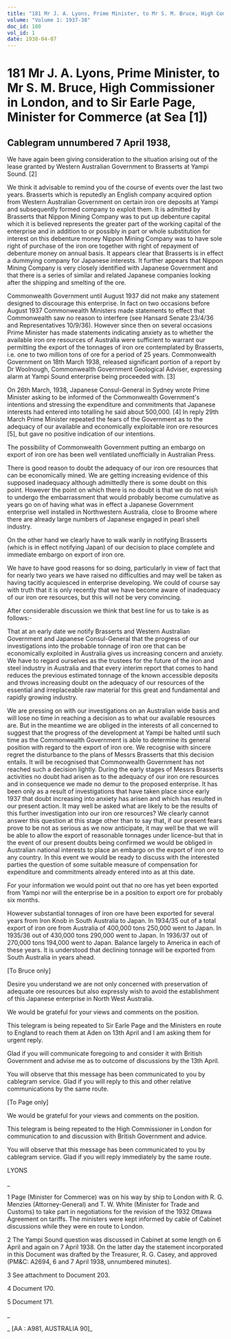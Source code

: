 ```yaml
---
title: "181 Mr J. A. Lyons, Prime Minister, to Mr S. M. Bruce, High Commissioner in London, and to Sir Earle Page, Minister for Commerce (at Sea [1])"
volume: "Volume 1: 1937-38"
doc_id: 180
vol_id: 1
date: 1938-04-07
---
```


# 181 Mr J. A. Lyons, Prime Minister, to Mr S. M. Bruce, High Commissioner in London, and to Sir Earle Page, Minister for Commerce (at Sea [1])

## Cablegram unnumbered 7 April 1938,

We have again been giving consideration to the situation arising out of the lease granted by Western Australian Government to Brasserts at Yampi Sound. [2]

We think it advisable to remind you of the course of events over the last two years. Brasserts which is reputedly an English company acquired option from Western Australian Government on certain iron ore deposits at Yampi and subsequently formed company to exploit them. It is admitted by Brasserts that Nippon Mining Company was to put up debenture capital which it is believed represents the greater part of the working capital of the enterprise and in addition to or possibly in part or whole substitution for interest on this debenture money Nippon Mining Company was to have sole right of purchase of the iron ore together with right of repayment of debenture money on annual basis. It appears clear that Brasserts is in effect a dummying company for Japanese interests. It further appears that Nippon Mining Company is very closely identified with Japanese Government and that there is a series of similar and related Japanese companies looking after the shipping and smelting of the ore.

Commonwealth Government until August 1937 did not make any statement designed to discourage this enterprise. In fact on two occasions before August 1937 Commonwealth Ministers made statements to effect that Commonwealth saw no reason to interfere (see Hansard Senate 23/4/36 and Representatives 10/9/36). However since then on several occasions Prime Minister has made statements indicating anxiety as to whether the available iron ore resources of Australia were sufficient to warrant our permitting the export of the tonnages of iron ore contemplated by Brasserts, i.e. one to two million tons of ore for a period of 25 years. Commonwealth Government on 18th March 1938, released significant portion of a report by Dr Woolnough, Commonwealth Government Geological Adviser, expressing alarm at Yampi Sound enterprise being proceeded with. [3]

On 26th March, 1938, Japanese Consul-General in Sydney wrote Prime Minister asking to be informed of the Commonwealth Government's intentions and stressing the expenditure and commitments that Japanese interests had entered into totalling he said about 500,000. [4] In reply 29th March Prime Minister repeated the fears of the Government as to the adequacy of our available and economically exploitable iron ore resources [5], but gave no positive indication of our intentions.

The possibility of Commonwealth Government putting an embargo on export of iron ore has been well ventilated unofficially in Australian Press.

There is good reason to doubt the adequacy of our iron ore resources that can be economically mined. We are getting increasing evidence of this supposed inadequacy although admittedly there is some doubt on this point. However the point on which there is no doubt is that we do not wish to undergo the embarrassment that would probably become cumulative as years go on of having what was in effect a Japanese Government enterprise well installed in Northwestern Australia, close to Broome where there are already large numbers of Japanese engaged in pearl shell industry.

On the other hand we clearly have to walk warily in notifying Brasserts (which is in effect notifying Japan) of our decision to place complete and immediate embargo on export of iron ore.

We have to have good reasons for so doing, particularly in view of fact that for nearly two years we have raised no difficulties and may well be taken as having tacitly acquiesced in enterprise developing. We could of course say with truth that it is only recently that we have become aware of inadequacy of our iron ore resources, but this will not be very convincing.

After considerable discussion we think that best line for us to take is as follows:-

That at an early date we notify Brasserts and Western Australian Government and Japanese Consul-General that the progress of our investigations into the probable tonnage of iron ore that can be economically exploited in Australia gives us increasing concern and anxiety. We have to regard ourselves as the trustees for the future of the iron and steel industry in Australia and that every interim report that comes to hand reduces the previous estimated tonnage of the known accessible deposits and throws increasing doubt on the adequacy of our resources of the essential and irreplaceable raw material for this great and fundamental and rapidly growing industry.

We are pressing on with our investigations on an Australian wide basis and will lose no time in reaching a decision as to what our available resources are. But in the meantime we are obliged in the interests of all concerned to suggest that the progress of the development at Yampi be halted until such time as the Commonwealth Government is able to determine its general position with regard to the export of iron ore. We recognise with sincere regret the disturbance to the plans of Messrs Brasserts that this decision entails. It will be recognised that Commonwealth Government has not reached such a decision lightly. During the early stages of Messrs Brasserts activities no doubt had arisen as to the adequacy of our iron ore resources and in consequence we made no demur to the proposed enterprise. It has been only as a result of investigations that have taken place since early 1937 that doubt increasing into anxiety has arisen and which has resulted in our present action. It may well be asked what are likely to be the results of this further investigation into our iron ore resources? We clearly cannot answer this question at this stage other than to say that, if our present fears prove to be not as serious as we now anticipate, it may well be that we will be able to allow the export of reasonable tonnages under licence-but that in the event of our present doubts being confirmed we would be obliged in Australian national interests to place an embargo on the export of iron ore to any country. In this event we would be ready to discuss with the interested parties the question of some suitable measure of compensation for expenditure and commitments already entered into as at this date.

For your information we would point out that no ore has yet been exported from Yampi nor will the enterprise be in a position to export ore for probably six months.

However substantial tonnages of iron ore have been exported for several years from Iron Knob in South Australia to Japan. In 1934/35 out of a total export of iron ore from Australia of 400,000 tons 250,000 went to Japan. In 1935/36 out of 430,000 tons 290,000 went to Japan. In 1936/37 out of 270,000 tons 194,000 went to Japan. Balance largely to America in each of these years. It is understood that declining tonnage will be exported from South Australia in years ahead.

[To Bruce only]

Desire you understand we are not only concerned with preservation of adequate ore resources but also expressly wish to avoid the establishment of this Japanese enterprise in North West Australia.

We would be grateful for your views and comments on the position.

This telegram is being repeated to Sir Earle Page and the Ministers en route to England to reach them at Aden on 13th April and I am asking them for urgent reply.

Glad if you will communicate foregoing to and consider it with British Government and advise me as to outcome of discussions by the 13th April.

You will observe that this message has been communicated to you by cablegram service. Glad if you will reply to this and other relative communications by the same route.

[To Page only]

We would be grateful for your views and comments on the position.

This telegram is being repeated to the High Commissioner in London for communication to and discussion with British Government and advice.

You will observe that this message has been communicated to you by cablegram service. Glad if you will reply immediately by the same route.

LYONS

_

1 Page (Minister for Commerce) was on his way by ship to London with R. G. Menzies (Attorney-General) and T. W. White (Minister for Trade and Customs) to take part in negotiations for the revision of the 1932 Ottawa Agreement on tariffs. The ministers were kept informed by cable of Cabinet discussions while they were en route to London.

2 The Yampi Sound question was discussed in Cabinet at some length on 6 April and again on 7 April 1938. On the latter day the statement incorporated in this Document was drafted by the Treasurer, R. G. Casey, and approved (PM&amp;C: A2694, 6 and 7 April 1938, unnumbered minutes).

3 See attachment to Document 203.

4 Document 170.

5 Document 171.

_

_ [AA : A981, AUSTRALIA 90]_
